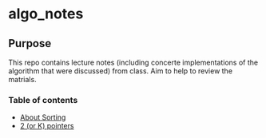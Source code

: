# algo_notes

## Purpose 
This repo contains lecture notes (including concerte implementations of the algorithm that were discussed) from class. Aim to help to review the matrials.  

### Table of contents  
* [About Sorting](https://github.com/ywang0811/algo_notes/blob/master/sorting.md)
* [2 (or K) pointers](https://github.com/ywang0811/algo_notes/blob/master/k_pointers.md)
